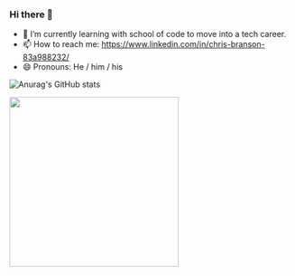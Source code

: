 ### Hi there 👋

- 🌱 I’m currently learning with school of code to move into a tech career.
- 📫 How to reach me: https://www.linkedin.com/in/chris-branson-83a988232/
- 😄 Pronouns: He / him / his

![Anurag's GitHub stats](https://github-readme-stats-chi-gilt.vercel.app/api?username=CoderMrB&show_icons=true&theme=radical)

<a href = "https://www.codewars.com/users/covchris"><img src="https://github.r2v.ch/codewars?user=covchris&top_languages=true&hide_clan=true" width="300"></a>


